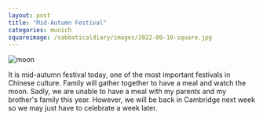 ```yaml
---
layout: post
title: "Mid-Autumn Festival"
categories: munich
squareimage: /sabbaticaldiary/images/2022-09-10-square.jpg
---
```

<img src="/sabbaticaldiary/images/2022-09-10.jpg" alt="moon" class="center">

It is mid-autumn festival today, one of the most important festivals in Chinese culture. Family will gather together to have a meal and watch the moon. Sadly, we are unable to have a meal with my parents and my brother's family this year. However, we will be back in Cambridge next week so we may just have to celebrate a week later.